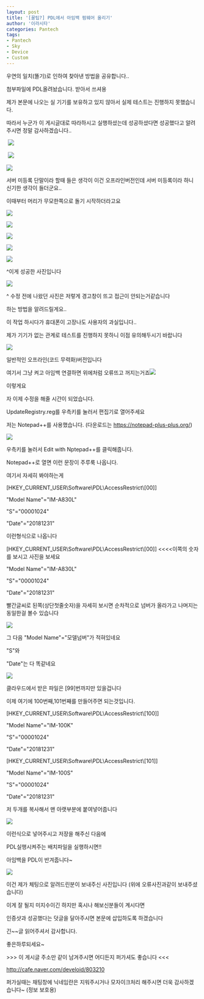 ```yaml
---
layout: post
title: '[꿀팁?] PDL에서 아임백 펌웨어 올리기'
author: '이라시타'
categories: Pantech
tags:
- Pantech
- Sky
- Device
- Custom
---
```



<script> location.href='https://cafe.naver.com/develoid/803210' ; </script>

<p>우연의 일치(똘기)로 인하여 찾아낸 방법을 공유합니다..</p>
<p>첨부파일에 PDL올려놨습니다. 받아서 쓰셔용</p>
<p>제가 본문에 나오는 실 기기를 보유하고 있지 않아서 실제 테스트는 진행하지 못했습니다.</p>
<p>따라서 누군가 이 게시글대로 따라하시고 실행하셨는데 성공하셨다면 성공했다고 알려주시면 정말 감사하겠습니다..</p>
<p><p>&nbsp;<img src="https://cafeptthumb-phinf.pstatic.net/MjAxODA2MDZfMTUw/MDAxNTI4MjkzMjg5Nzk2._FXsAtYZuz3Jb4ES3GxR3D4OBUVhYERsMqNPzLMgClIg.b0iJRsv5wzNbivkCsx2-Ryc9TxNQb8GDgeIKt4QAsF4g.PNG.ohm08/chat1.PNG?type=w740"></p>
</blockquote></p>
</blockquote></blockquote></blockquote><p>&nbsp;<img src="https://cafeptthumb-phinf.pstatic.net/MjAxODA2MDZfNDgg/MDAxNTI4MjkzMjg5ODc2.0qKUa0lAs8TUAu0irHx4cLo10a2OFPScZqGhikOeNVEg.z2kTWksu5js3899x3IkOJA5FMvHdXN6Myqnq9hkjwC0g.PNG.ohm08/chat2.PNG?type=w740"></p>
</blockquote></blockquote></blockquote></blockquote><p><img src="https://cafeptthumb-phinf.pstatic.net/MjAxODA2MDZfMjgg/MDAxNTI4MjkzMjg5OTUw.nM_z1-OM4EQTB1sMX8iBHauAa-vbRoCN20AGS6wP36Qg.N2TrbrmNyVmK10lPoxmgBaUDV05UoHgcCDRULK10bSUg.PNG.ohm08/chat3.PNG?type=w740"></p>
<p>서버 미등록 단말이라 할때 들은 생각이 이건 오프라인버전인데 서버 미등록이라 하니 신기한 생각이 들더군요..</p>
<p>이때부터 머리가 무모한쪽으로 돌기 시작하더라고요</p>
<p><p><img src="https://cafeptthumb-phinf.pstatic.net/MjAxODA2MDZfNjIg/MDAxNTI4MjkzMjkwMDMz.bdYLmNk1_pYWr4AuGvILg57iSyz-xp2siZ3IrR_ChUwg.mEOCd88cxUWR5xA-2CabZLBkwOgNE6VcGRXyCX3oYEAg.PNG.ohm08/chat4.PNG?type=w740"></p>
</blockquote></p>
</blockquote></blockquote></blockquote><p><img src="https://cafeptthumb-phinf.pstatic.net/MjAxODA2MDZfNDUg/MDAxNTI4MjkzMjkwMDg1.Ms1Ugl_VCeh68YRY2zu-ZNdVxRZsI2v3OcV1_IA1TxIg.WDXywMM3zvmtLWY9_f_uBzYsYl08JXD-fyPdyFkvGuEg.PNG.ohm08/chat5.PNG?type=w740"></p>
<p><img src="https://cafeptthumb-phinf.pstatic.net/MjAxODA2MDZfMTEg/MDAxNTI4Mjk1MzM1MzU0.wGcqF0HbfFeTJDvG7MvjuMJQRVJQIXiuP0ZzJONj9UAg.vHrRAnZkvnr_Mw5gHJpxG95E2McZUmPJLYJMaCxux-og.PNG.ohm08/chat6.PNG?type=w740"></p>
<p><img src="https://cafeptthumb-phinf.pstatic.net/MjAxODA2MDZfMjEy/MDAxNTI4MjkzMjkwMjUw.2qunWER5EwaJk1Q3GLiK9rB0xnwkwz0MGWQ-rwkMPvQg.aatK58HlgGvKrxVmIU6uHcOrMtdgAMXE8COeLpOwRjog.PNG.ohm08/chat7.PNG?type=w740"></p>
<p><img src="https://cafeptthumb-phinf.pstatic.net/MjAxODA2MDZfMjkw/MDAxNTI4MjkzMjkwMjg2.j4R1M1leymKp3OAmrWzf3uKNv1wcZqfrHPdeGOGmPb8g.iYLY0hOcMC_MTONppIpudThndi0lQX5HcnXRgRo6hbYg.PNG.ohm08/chat8.PNG?type=w740"></p>
<p>^이게 성공한 사진입니다</p>
<p><img src="https://cafeptthumb-phinf.pstatic.net/MjAxODA2MDZfMTk5/MDAxNTI4MjkzMjkwMzY3.N3jZU70GA8xWJZTZVjiJ4NyJGIZB48rE9pmT5GS7gXEg.ckNc2Bf6b8foON1NZEvipHPWa6n0CJzzt1EvnnWqAuwg.PNG.ohm08/chat9.PNG?type=w740"></p>
<p>^ 수정 전에 나왔던 사진은 저렇게 경고창이 뜨고 접근이 안되는거같습니다</p>
<p>하는 방법을 알려드릴게요..</p>
<p>이 작업 하시다가 휴대폰이 고장나도 사용자의 과실입니다..</p>
<p>제가 기기가 없는 관계로 테스트를 진행하지 못하니 이점 유의해두시기 바랍니다</p>
<p><img src="https://cafeptthumb-phinf.pstatic.net/MjAxODA2MDZfNDAg/MDAxNTI4MjkzNTI4MDYx.KfE2qcjApdryEV7vfpgS9HX3foNHdPFThEYtmUYRChog.HvJ64CN46KtLXSvMT_f9C3cLOcF6VyZ4f4NeuO8pDYAg.PNG.ohm08/PDL1.PNG?type=w740"></p>
<p>일반적인 오프라인(코드 무력화)버전입니다</p>
<p>여기서 그냥 켜고 아임백 연결하면 위에처럼 오류뜨고 꺼지는거죠<img src="https://cafeptthumb-phinf.pstatic.net/MjAxODA2MDZfMTUg/MDAxNTI4MjkzNjMxNzMy.YM0Hhz-_EncaUGLg5LX_XWBWAJLSq5-46EWWFziZyi4g.HfYt_AIXLbVQtpK3br_xCEpHe_j5WKHJWK7JUTM541gg.JPEG.ohm08/bandicam_2018-06-06_18-45-49-461.jpg?type=w740"></p>
<p>이렇게요</p>
<p>자 이제 수정을 해줄 시간이 되었습니다.</p>
<p>UpdateRegistry.reg를 우측키를 눌러서 편집기로 열어주세요</p>
<p>저는 Notepad++를 사용했습니다. (다운로드는&nbsp;<a href="https://notepad-plus-plus.org/">https://notepad-plus-plus.org/</a>)</p>
<p><img src="https://cafeptthumb-phinf.pstatic.net/MjAxODA2MDZfMjM5/MDAxNTI4MjkzNTI4MTEz.vfHl3RK5GfDgeJfeBXBoI-2B4ua_r47LzPIBoLZQJWog.sci-j5wt7d4J64rOCkUV1GVPI34VT1VCwiyojI_tu3Ag.PNG.ohm08/PDL2.png?type=w740"></p>
<p>우측키를 눌러서 Edit with Nptepad++를 클릭해줍니다.</p>
<p>Notepad++로 열면 이런 문장이 주루룩 나옵니다.</p>
<p>여기서 자세히 봐야하는게</p>
<p><p>[HKEY_CURRENT_USER\Software\PDL\AccessRestrict\[00]]</p>
</p>
<p><p>"Model Name"="IM-A830L"</p>
</p>
<p><p>"S"="00001024"</p>
</p>
<p><p>"Date"="20181231"</p>
</p>
</blockquote><p><p>이런형식으로 나옵니다</p>
<p>[HKEY_CURRENT_USER\Software\PDL\AccessRestrict\[00]] &lt;&lt;&lt;&lt;이쪽의 숫자를 보시고 사진을 보세요</p>
<p>"Model Name"="IM-A830L"</p>
<p>"S"="00001024"</p>
<p>"Date"="20181231"</p>
<p>빨간글씨로 된쪽(상단첫줄숫자)을 자세히 보시면 순차적으로 넘버가 올라가고 나며지는 동일한걸 볼수 있습니다</p>
</p>
<p><img src="https://cafeptthumb-phinf.pstatic.net/MjAxODA2MDZfMjUx/MDAxNTI4MjkzNTI4MTg5.ejPoXLd9ezVeCaGQE5m6RHTPIjyB52ubl-6c-8w880sg.XfHONsJlPb04McC2vPzMtzVi5VwtOWmfa5gh5ke5rvog.PNG.ohm08/PDL3.PNG?type=w740"></p>
<p>그 다음 "Model Name"="모델넘버"가 적혀있네요</p>
<p>"S"와</p>
<p>"Date"는 다 똑같네요</p>
<p><img src="https://cafeptthumb-phinf.pstatic.net/MjAxODA2MDZfMjU0/MDAxNTI4MjkzNTI4Mjcy.ZIRrWe_hhDe7VaepYoPHYTxEMWXjI5M7A3xZ7B3KphAg.xXv1n6C1N6CTM6YZOX2-6TtB_IjCgC1Z8qbr8QubycAg.PNG.ohm08/PDL4.PNG?type=w740"></p>
<p>클라우드에서 받은 파일은 [99]번까지만 있을겁니다</p>
<p>이제 여기에 100번째,101번째를 만들어주면 되는것입니다.</p>
<p>[HKEY_CURRENT_USER\Software\PDL\AccessRestrict\[100]]</p>
<p>"Model Name"="IM-100K"</p>
<p>"S"="00001024"</p>
<p>"Date"="20181231"</p>
<p>[HKEY_CURRENT_USER\Software\PDL\AccessRestrict\[101]]</p>
<p>"Model Name"="IM-100S"</p>
<p>"S"="00001024"</p>
<p>"Date"="20181231"</p>
<p>저 두개를 복사해서 맨 아랫부분에 붙여넣어줍니다</p>
</p>
<p><img src="https://cafeptthumb-phinf.pstatic.net/MjAxODA2MDZfMTM4/MDAxNTI4MjkzNTI4Mzg4.eXFlcs87RVhQ765NN3Sym3m_tCAgJOeWC37GDJ3sipUg.Djh88j5ZrUNKQh32IBsAG2-ro7Dy070grBWGAbJvMxIg.PNG.ohm08/PDL5.PNG?type=w740"></p>
<p>이런식으로 넣어주시고 저장을 해주신 다음에</p>
<p>PDL실행시켜주는 배치파일을 실행하시면!!</p>
<p>아임백을 PDL이 반겨줍니다~</p>
<p><img src="https://cafeptthumb-phinf.pstatic.net/MjAxODA2MDZfNDMg/MDAxNTI4Mjk0Mzc2MTQ2.i5Bvpmj_2pJhDkIxEyov2xbXWK9dQglIw5xSNAV5kUgg.6WZt-sMJYdLp-K2o-j4yuJKxQDAeQs6wMp7YpgYviZgg.JPEG.ohm08/bandicam_2018-06-06_22-41-16-071.jpg?type=w740"></p>
<p>이건 제가 체팅으로 알려드린분이 보내주신 사진입니다 (위에 오류사진과같이 보내주셨습니다)</p>
<p>이게 잘 될지 미지수이긴 하지만 혹시나 해보신분들이 계시다면</p>
<p>인증샷과 성공했다는 덧글을 달아주시면 본문에 삽입하도록 하겠습니다</p>
<p>긴~~글 읽어주셔서 감사합니다.</p>
<p>좋은하루되세요~</p>
<p>&gt;&gt;&gt; 이 게시글 주소만 같이 남겨주시면 어디든지 퍼가셔도 좋습니다 &lt;&lt;&lt;</p>
<p><a href="http://cafe.naver.com/develoid/803210">http://cafe.naver.com/develoid/803210</a></p>
<p>퍼가실때는 채팅창에 닉네임란은 지워주시거나 모자이크처리 해주시면 더욱 감사하겠습니다~&nbsp;(정보 보호용)</p>

